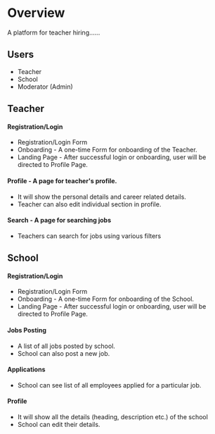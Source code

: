 # Overview

A platform for teacher hiring......


## Users

* Teacher
* School
* Moderator (Admin)


## Teacher


#### Registration/Login
* Registration/Login Form
* Onboarding - A one-time Form for onboarding of the Teacher.
* Landing Page - After successful login or onboarding, user will be directed to Profile Page.
 
 
#### Profile - A page for teacher's profile.
* It will show the personal details and career related details.
* Teacher can also edit individual section in profile.


#### Search - A page for searching jobs
* Teachers can search for jobs using various filters


## School


#### Registration/Login
* Registration/Login Form
* Onboarding - A one-time Form for onboarding of the School.
* Landing Page - After successful login or onboarding, user will be directed to Profile Page.


#### Jobs Posting
* A list of all jobs posted by school.
* School can also post a new job.


#### Applications
* School can see list of all employees applied for a particular job.

#### Profile
* It will show all the details (heading, description etc.) of the school
* School can edit their details.



 
